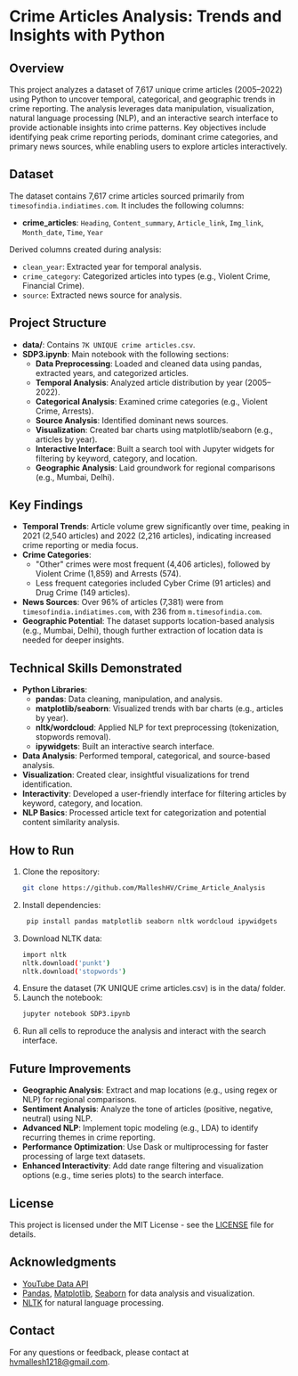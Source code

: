 # Crime Articles Analysis: Trends and Insights with Python

## Overview
This project analyzes a dataset of 7,617 unique crime articles (2005–2022) using Python to uncover temporal, categorical, and geographic trends in crime reporting. The analysis leverages data manipulation, visualization, natural language processing (NLP), and an interactive search interface to provide actionable insights into crime patterns. Key objectives include identifying peak crime reporting periods, dominant crime categories, and primary news sources, while enabling users to explore articles interactively.

## Dataset
The dataset contains 7,617 crime articles sourced primarily from `timesofindia.indiatimes.com`. It includes the following columns:
- **crime_articles**: `Heading`, `Content_summary`, `Article_link`, `Img_link`, `Month_date`, `Time`, `Year`

Derived columns created during analysis:
- `clean_year`: Extracted year for temporal analysis.
- `crime_category`: Categorized articles into types (e.g., Violent Crime, Financial Crime).
- `source`: Extracted news source for analysis.

## Project Structure
- **data/**: Contains `7K UNIQUE crime articles.csv`.
- **SDP3.ipynb**: Main notebook with the following sections:
  - **Data Preprocessing**: Loaded and cleaned data using pandas, extracted years, and categorized articles.
  - **Temporal Analysis**: Analyzed article distribution by year (2005–2022).
  - **Categorical Analysis**: Examined crime categories (e.g., Violent Crime, Arrests).
  - **Source Analysis**: Identified dominant news sources.
  - **Visualization**: Created bar charts using matplotlib/seaborn (e.g., articles by year).
  - **Interactive Interface**: Built a search tool with Jupyter widgets for filtering by keyword, category, and location.
  - **Geographic Analysis**: Laid groundwork for regional comparisons (e.g., Mumbai, Delhi).

## Key Findings
- **Temporal Trends**: Article volume grew significantly over time, peaking in 2021 (2,540 articles) and 2022 (2,216 articles), indicating increased crime reporting or media focus.
- **Crime Categories**: 
  - "Other" crimes were most frequent (4,406 articles), followed by Violent Crime (1,859) and Arrests (574).
  - Less frequent categories included Cyber Crime (91 articles) and Drug Crime (149 articles).
- **News Sources**: Over 96% of articles (7,381) were from `timesofindia.indiatimes.com`, with 236 from `m.timesofindia.com`.
- **Geographic Potential**: The dataset supports location-based analysis (e.g., Mumbai, Delhi), though further extraction of location data is needed for deeper insights.

## Technical Skills Demonstrated
- **Python Libraries**:
  - **pandas**: Data cleaning, manipulation, and analysis.
  - **matplotlib/seaborn**: Visualized trends with bar charts (e.g., articles by year).
  - **nltk/wordcloud**: Applied NLP for text preprocessing (tokenization, stopwords removal).
  - **ipywidgets**: Built an interactive search interface.
- **Data Analysis**: Performed temporal, categorical, and source-based analysis.
- **Visualization**: Created clear, insightful visualizations for trend identification.
- **Interactivity**: Developed a user-friendly interface for filtering articles by keyword, category, and location.
- **NLP Basics**: Processed article text for categorization and potential content similarity analysis.

## How to Run
1. Clone the repository:
   ```bash
   git clone https://github.com/MalleshHV/Crime_Article_Analysis
2. Install dependencies:
   ```bash
    pip install pandas matplotlib seaborn nltk wordcloud ipywidgets
3. Download NLTK data:
   ```bash
   import nltk
   nltk.download('punkt')
   nltk.download('stopwords')
4. Ensure the dataset (7K UNIQUE crime articles.csv) is in the data/ folder.
5. Launch the notebook:
   ```bash
   jupyter notebook SDP3.ipynb
6. Run all cells to reproduce the analysis and interact with the search interface.


## Future Improvements
 - **Geographic Analysis**: Extract and map locations (e.g., using regex or NLP) for regional comparisons.
- **Sentiment Analysis**: Analyze the tone of articles (positive, negative, neutral) using NLP.
- **Advanced NLP**: Implement topic modeling (e.g., LDA) to identify recurring themes in crime reporting.
- **Performance Optimization**: Use Dask or multiprocessing for faster processing of large text datasets.
- **Enhanced Interactivity**: Add date range filtering and visualization options (e.g., time series plots) to the search interface.

## License

This project is licensed under the MIT License - see the [LICENSE](LICENSE) file for details.

## Acknowledgments

- [YouTube Data API](https://developers.google.com/youtube/v3)
- [Pandas](https://pandas.pydata.org/), [Matplotlib](https://matplotlib.org/), [Seaborn](https://seaborn.pydata.org/) for data analysis and visualization.
- [NLTK](https://www.nltk.org/) for natural language processing.


## Contact

For any questions or feedback, please contact at hvmallesh1218@gmail.com.
